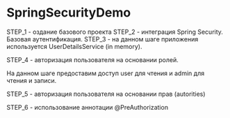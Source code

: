 # SpringSecurityDemo
STEP_1 - оздание базового проекта
STEP_2 - интеграция Spring Security. Базовая аутентификация.
STEP_3 - на данном шаге приложения используется UserDetailsService (in memory).</p>
STEP_4 - авторизация пользователя на основании ролей.</p>
На данном шаге предоставим доступ user для чтения и admin для чтения и записи.</p>
STEP_5 - авторизация пользователя на основании прав (autorities)</p>
STEP_6 - использование аннотации @PreAuthorization</p></p></p></p>
